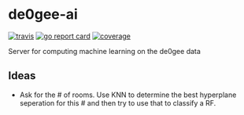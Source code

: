 # de0gee-ai

[![travis](https://travis-ci.org/de0gee/de0gee-ai.svg?branch=master)](https://travis-ci.org/de0gee/de0gee-ai) 
[![go report card](https://goreportcard.com/badge/github.com/de0gee/de0gee-ai)](https://goreportcard.com/report/github.com/de0gee/de0gee-ai) 
[![coverage](https://img.shields.io/badge/coverage-94%25-brightgreen.svg)](https://gocover.io/github.com/de0gee/de0gee-ai)


Server for computing machine learning on the de0gee data

## Ideas

- Ask for the # of rooms. Use KNN to determine the best hyperplane seperation for this # and then try to use that to classify a RF.
